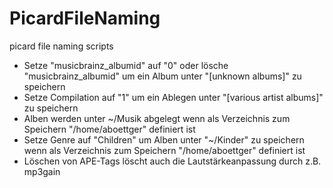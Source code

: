 PicardFileNaming
================

picard file naming scripts


* Setze "musicbrainz_albumid" auf "0" oder lösche "musicbrainz_albumid" um ein Album unter "[unknown albums]" zu speichern
* Setze Compilation auf "1" um ein Ablegen unter "[various artist albums]" zu speichern
* Alben werden unter ~/Musik abgelegt wenn als Verzeichnis zum Speichern "/home/aboettger" definiert ist
* Setze Genre auf "Children" um Alben unter "~/Kinder" zu speichern wenn als Verzeichnis zum Speichern "/home/aboettger" definiert ist
* Löschen von APE-Tags löscht auch die Lautstärkeanpassung durch z.B. mp3gain
